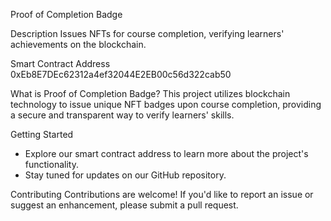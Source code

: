 Proof of Completion Badge

Description
Issues NFTs for course completion, verifying learners' achievements on the blockchain.

Smart Contract Address
0xEb8E7DEc62312a4ef32044E2EB00c56d322cab50

What is Proof of Completion Badge?
This project utilizes blockchain technology to issue unique NFT badges upon course completion, providing a secure and transparent way to verify learners' skills.

Getting Started
- Explore our smart contract address to learn more about the project's functionality.
- Stay tuned for updates on our GitHub repository.

Contributing
Contributions are welcome! If you'd like to report an issue or suggest an enhancement, please submit a pull request.
